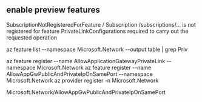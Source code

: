 ## enable preview features

SubscriptionNotRegisteredForFeature / Subscription /subscriptions/... is not registered for feature PrivateLinkConfigurations required to carry out the requested operation

az feature list --namespace Microsoft.Network --output table | grep Priv

az feature register --name AllowApplicationGatewayPrivateLink --namespace Microsoft.Network
az feature register --name AllowAppGwPublicAndPrivateIpOnSamePort --namespace Microsoft.Network
az provider register -n Microsoft.Network

Microsoft.Network/AllowAppGwPublicAndPrivateIpOnSamePort